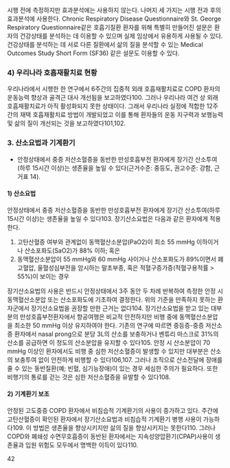 시행 전에 측정하지만 효과분석에는 사용하지 않는다. 나머지 세 가지는 시행 전과 후의 효과분석에 사용한다. Chronic Respiratory Disease Questionnaire와 St. George Respiratory Questionnaire같은 호흡기질환 환자를 위해 특별히 만들어진 설문은 환자의 건강상태를 분석하는 데 이용할 수 있으며 실제 임상에서 유용하게 사용될 수 있다. 건강상태를 분석하는 데 서로 다른 질환에서 삶의 질을 분석할 수 있는 Medical Outcomes Study Short Form (SF36) 같은 설문도 이용할 수 있다.

### 4) 우리나라 호흡재활치료 현황
우리나라에서 시행한 한 연구에서 6주간의 집중적 외래 호흡재활치료로 COPD 환자의 운동능력 향상과 골격근 대사 개선됨을 보고하였다100. 그러나 우리나라 여건 상 외래 호흡재활치료가 아직 활성화되지 못한 상태이다. 그래서 우리나라 실정에 적합한 12주간의 재택 호흡재활치료 방법이 개발되었고 이를 통해 환자들의 운동 지구력과 보행능력 및 삶의 질이 개선되는 것을 보고하였다101,102.

### 3. 산소요법과 기계환기
- 안정상태에서 중증 저산소혈증을 동반한 만성호흡부전 환자에게 장기간 산소투여(하루 15시간 이상)는 생존율을 높일 수 있다(근거수준: 중등도, 권고수준: 강함, 근거표 14).

#### 1) 산소요법
안정상태에서 중증 저산소혈증을 동반한 만성호흡부전 환자에게 장기간 산소투여(하루 15시간 이상)는 생존율을 높일 수 있다103. 장기산소요법은 다음과 같은 환자에게 적용한다.
1.  고탄산혈증 여부와 관계없이 동맥혈산소분압(PaO2)이 최소 55 mmHg 이하이거나 산소포화도(SaO2)가 88% 이하; 혹은
2.  동맥혈산소분압이 55 mmHg와 60 mmHg 사이거나 산소포화도가 89%이면서 폐고혈압, 울혈성심부전을 암시하는 말초부종, 혹은 적혈구증가증(적혈구용적률 > 55%)이 보이는 경우

장기산소요법의 사용은 반드시 안정상태에서 3주 동안 두 차례 반복하여 측정한 안정 시 동맥혈산소분압 또는 산소포화도에 기초하여 결정한다. 위의 기준을 만족하지 못하는 환자군에서 장기산소요법을 권장할 만한 근거는 없다104. 장기산소요법을 받고 있는 대부분의 만성호흡부전환자에서 항공여행은 비교적 안전하지만 비행 중에 동맥혈산소분압을 최소한 50 mmHg 이상 유지하여야 한다. 기존의 연구에 따르면 중등증-중증 저산소증 환자에서 nasal prong으로 분당 3L의 산소를 보충하거나 벤튜리 마스크로 31%의 산소를 공급하면 이 정도의 산소분압을 유지할 수 있다105. 안정 시 산소분압이 70 mmHg 이상인 환자에서도 비행 중 심한 저산소혈증이 발생할 수 있지만 대부분은 산소의 보충투여 없이 안전하게 비행할 수 있다106,107. 그러나 조직으로 산소전달에 장애를 줄 수 있는 동반질환(예; 빈혈, 심기능장애)이 있는 경우 세심한 주의가 필요하다. 또한 비행기의 통로를 걷는 것은 심한 저산소혈증을 유발할 수 있다108.

#### 2) 기계환기 보조
안정된 고도중증 COPD 환자에서 비침습적 기계환기의 사용이 증가하고 있다. 주간에 고탄산혈증이 확인된 환자에서 장기산소요법과 비침습적 기계환기 병행 사용이 가능하다109. 이 방법은 생존율을 향상시키지만 삶의 질을 향상시키지는 못한다110. 그러나 COPD와 폐쇄성 수면무호흡증이 동반된 환자에서는 지속성양압환기(CPAP)사용이 생존율과 입원 위험도 모두에서 명백한 이득이 있다110.

<PAGE>42